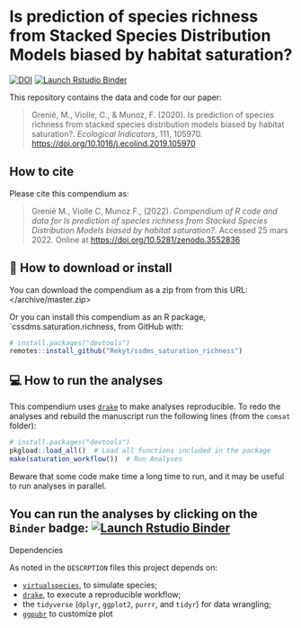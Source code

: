 
<!-- README.md is generated from README.Rmd. Please edit that file -->

# Is prediction of species richness from Stacked Species Distribution Models biased by habitat saturation?

<!-- badges: start -->

[![DOI](https://zenodo.org/badge/224002794.svg)](https://zenodo.org/badge/latestdoi/224002794)
[![Launch Rstudio
Binder](http://mybinder.org/badge_logo.svg)](https://mybinder.org/v2/gh/Rekyt/ssdms_saturation_richness/master?urlpath=rstudio)
<!-- badges: end -->

This repository contains the data and code for our paper:

> Grenié, M., Violle, C., & Munoz, F. (2020). Is prediction of species
> richness from stacked species distribution models biased by habitat
> saturation?. *Ecological Indicators*, 111, 105970.
> <https://doi.org/10.1016/j.ecolind.2019.105970>

## How to cite

Please cite this compendium as:

> Grenié M., Violle C, Munoz F., (2022). *Compendium of R code and data
> for Is prediction of species richness from Stacked Species
> Distribution Models biased by habitat saturation?*. Accessed 25 mars
> 2022. Online at <https://doi.org/10.5281/zenodo.3552836>

## 🔧 How to download or install

You can download the compendium as a zip from from this URL:
</archive/master.zip>

Or you can install this compendium as an R package,
\`cssdms.saturation.richness, from GitHub with:

``` r
# install.packages("devtools")
remotes::install_github("Rekyt/ssdms_saturation_richness")
```

## 💻 How to run the analyses

This compendium uses [`drake`](https://docs.ropensci.org/drake/) to make
analyses reproducible. To redo the analyses and rebuild the manuscript
run the following lines (from the `comsat` folder):

``` r
# install.packages("devtools")
pkgload::load_all()  # Load all functions included in the package
make(saturation_workflow())  # Run Analyses
```

Beware that some code make time a long time to run, and it may be useful
to run analyses in parallel.

## You can run the analyses by clicking on the `Binder` badge: [![Launch Rstudio Binder](http://mybinder.org/badge_logo.svg)](https://mybinder.org/v2/gh/Rekyt/ssdms_saturation_richness/master?urlpath=rstudio)

Dependencies

As noted in the `DESCRPTION` files this project depends on:

-   [`virtualspecies`](https://cran.r-project.org/package=virtualspecies),
    to simulate species;
-   [`drake`](https://cran.r-project.org/package=drake), to execute a
    reproducible workflow;
-   the `tidyverse` (`dplyr`, `ggplot2`, `purrr`, and `tidyr`) for data
    wrangling;
-   [`ggpubr`](https://cran.r-project.org/package=ggpubr) to customize
    plot
